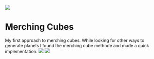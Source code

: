 ![](https://img.shields.io/badge/status-discontinued-red)
# Merching Cubes
 My first approach to merching cubes. While looking for other ways to generate planets I found the merching cube methode and made a quick implementation.
 ![](https://i.gyazo.com/c4b23b2dc343872a3f25c3dfc1c8e52c.png)
 ![](https://i.gyazo.com/39ffb58d872578d3ba9b0970d367b68f.gif)
